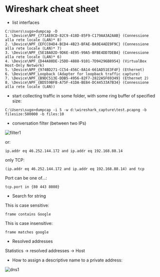 # Wireshark cheat sheet

- list interfaces

```
C:\Users\sugo>dumpcap -D
1. \Device\NPF_{771AE0CD-82C9-418D-85F9-C179AA3A2AAB} (Connessione alla rete locale (LAN)* 8)
2. \Device\NPF_{EFCC04D4-BCD4-4B23-BFAE-BA9E4AEE9F9C} (Connessione alla rete locale (LAN)* 7)
3. \Device\NPF_{5E1BA02D-9D6E-4E95-99A5-BFBE4DD7DEB4} (Connessione alla rete locale (LAN)* 6)
4. \Device\NPF_{D44A80DE-25DD-4888-9101-7D94296B8954} (VirtualBox Host-Only Network)
5. \Device\NPF_{974BD271-CC54-456C-8A14-661AD51E3F4F} (Ethernet)
6. \Device\NPF_Loopback (Adapter for loopback traffic capture)
7. \Device\NPF_{B9DC513E-DDB5-4956-82F7-2822A5F69349} (Ethernet 2)
8. \Device\NPF_{BD559BFB-A75F-41DA-BE84-DC44533A7B34} (Connessione alla rete locale (LAN))
```

- start collecting traffic in some folder, with some ring buffer of specified size:

```
C:\Users\sugo>dumpcap -i 5 -w d:\wireshark_capture\test.pcapng -b filesize:500000 -b files:10
```
- conversation filter (between two IPs)

![filter1](https://user-images.githubusercontent.com/42389836/150690077-f47711a5-c127-496b-9630-518ba00417bb.JPG)

or:

```
ip.addr eq 46.252.144.172 and ip.addr eq 192.168.88.14
```

only TCP:

```
(ip.addr eq 46.252.144.172 and ip.addr eq 192.168.88.14) and tcp
```

Port can be one of...:

```
tcp.port in {80 443 8080}
```

- Search for string

This is case sensitive:

```
frame contains Google
```

This is case insensitive:

```
frame matches google
```

- Resolved addresses

Statistics -> resolved addresses -> Host

- How to assign a descriptive name to a private address:


![dns1](https://user-images.githubusercontent.com/42389836/150691352-62c1cbb0-ffc9-4353-bf77-bdd1dd9f4d0d.JPG)


